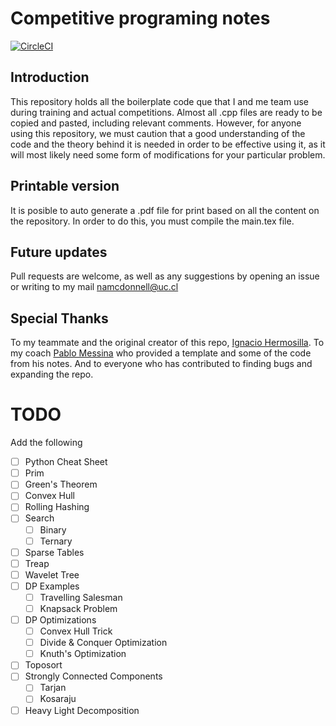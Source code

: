 # Competitive programing notes
[![CircleCI](https://circleci.com/gh/N9199/apuntes_icpc.svg?style=svg)](https://circleci.com/gh/N9199/apuntes_icpc)
## Introduction

This repository holds all the boilerplate code que that I and me team use during training and actual competitions. Almost all .cpp files are ready to be copied and pasted, including relevant comments. However, for anyone using this repository, we must caution that a good understanding of the code and the theory behind it is needed in order to be effective using it, as it will most likely need some form of modifications for your particular problem.

## Printable version

It is posible to auto generate a .pdf file for print based on all the content on the repository. In order to do this, you must compile the main.tex file.

## Future updates

Pull requests are welcome, as well as any suggestions by opening an issue or writing to my mail namcdonnell@uc.cl

## Special Thanks

To my teammate and the original creator of this repo, [Ignacio Hermosilla](https://github.com/ignaciohermosillacornejo). To my coach [Pablo Messina](https://github.com/PabloMessina) who provided a template and some of the code from his notes. And to everyone who has contributed to finding bugs and expanding the repo.

# TODO
Add the following
- [ ] Python Cheat Sheet
- [ ] Prim
- [ ] Green's Theorem
- [ ] Convex Hull
- [ ] Rolling Hashing
- [ ] Search
  - [ ] Binary
  - [ ] Ternary
- [ ] Sparse Tables
- [ ] Treap
- [ ] Wavelet Tree
- [ ] DP Examples
  - [ ] Travelling Salesman
  - [ ] Knapsack Problem
- [ ] DP Optimizations
  - [ ] Convex Hull Trick
  - [ ] Divide & Conquer Optimization
  - [ ] Knuth's Optimization
- [ ] Toposort
- [ ] Strongly Connected Components
  - [ ] Tarjan
  - [ ] Kosaraju
- [ ] Heavy Light Decomposition